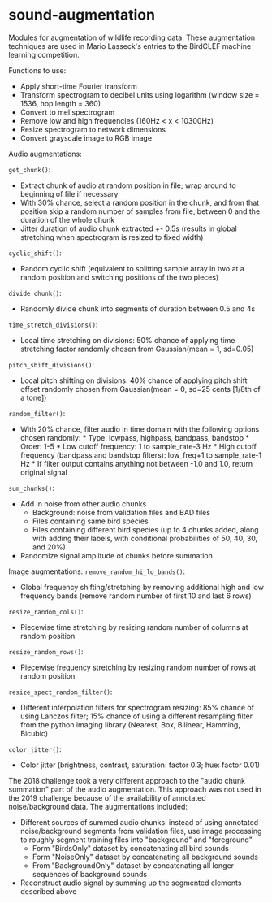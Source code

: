 # sound-augmentation
Modules for augmentation of wildlife recording data. These augmentation techniques are used in Mario Lasseck's entries to the BirdCLEF machine learning competition.

Functions to use:
* Apply short-time Fourier transform
* Transform spectrogram to decibel units using logarithm (window size = 1536, hop length = 360)
* Convert to mel spectrogram
* Remove low and high frequencies (160Hz < x < 10300Hz)
* Resize spectrogram to network dimensions
* Convert grayscale image to RGB image

Audio augmentations:

```get_chunk()```:
* Extract chunk of audio at random position in file; wrap around to beginning of file if necessary
* With 30% chance, select a random position in the chunk, and from that position skip a random number of samples from file, between 0 and the duration of the whole chunk
* Jitter duration of audio chunk extracted +- 0.5s (results in global stretching when spectrogram is resized to fixed width)

```cyclic_shift()```:
* Random cyclic shift (equivalent to splitting sample array in two at a random position and switching positions of the two pieces)

```divide_chunk()```:
* Randomly divide chunk into segments of duration between 0.5 and 4s

```time_stretch_divisions()```:
* Local time stretching on divisions: 50% chance of applying time stretching factor randomly chosen from Gaussian(mean = 1, sd=0.05) 

```pitch_shift_divisions()```:
* Local pitch shifting on divisions: 40% chance of applying pitch shift offset randomly chosen from Gaussian(mean = 0, sd=25 cents [1/8th of a tone])

```random_filter()```:
* With 20% chance, filter audio in time domain with the following options chosen randomly: 
      * Type: lowpass, highpass, bandpass, bandstop 
      * Order: 1-5
      * Low cutoff frequency: 1 to sample_rate-3 Hz
      * High cutoff frequency (bandpass and bandstop filters): low_freq+1 to sample_rate-1 Hz
      * If filter output contains anything not between -1.0 and 1.0, return original signal
    
```sum_chunks()```:
* Add in noise from other audio chunks
    * Background: noise from validation files and BAD files
    * Files containing same bird species
    * Files containing different bird species (up to 4 chunks added, along with adding their labels, with conditional probabilities of 50, 40, 30, and 20%)
*  Randomize signal amplitude of chunks before summation
   
    
Image augmentations:
```remove_random_hi_lo_bands()```:
* Global frequency shifting/stretching by removing additional high and low frequency bands (remove random number of first 10 and last 6 rows)

```resize_random_cols()```:
* Piecewise time stretching by resizing random number of columns at random position

```resize_random_rows()```:
* Piecewise frequency stretching by resizing random number of rows at random position

```resize_spect_random_filter()```:
* Different interpolation filters for spectrogram resizing: 85% chance of using Lanczos filter; 15% chance of using a different resampling filter from the python imaging library (Nearest, Box, Bilinear, Hamming, Bicubic)

```color_jitter()```:
* Color jitter (brightness, contrast, saturation: factor 0.3; hue: factor 0.01)

The 2018 challenge took a very different approach to the "audio chunk summation" part of the audio augmentation.  This approach was not used in the 2019 challenge because of the availability of annotated noise/background data. The augmentations included:
* Different sources of summed audio chunks: instead of using annotated noise/background segments from validation files, use image processing to roughly segment training files into "background" and "foreground"
   * Form "BirdsOnly" dataset by concatenating all bird sounds
   * Form "NoiseOnly" dataset by concatenating all background sounds
   * From "BackgroundOnly" dataset by concatenating all longer sequences of background sounds 
* Reconstruct audio signal by summing up the segmented elements described above
